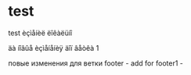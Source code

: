 # test
test
èçìåíèë ëîêàëüíî 


äà íîâûå èçìåíåíèÿ äîï âåòêà 1



повые изменения для ветки footer - add for footer1 -

